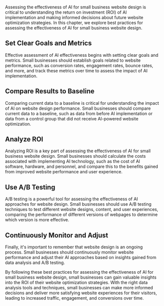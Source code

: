 
Assessing the effectiveness of AI for small business website design is critical to understanding the return on investment (ROI) of AI implementation and making informed decisions about future website optimization strategies. In this chapter, we explore best practices for assessing the effectiveness of AI for small business website design.

Set Clear Goals and Metrics
---------------------------

Effective assessment of AI effectiveness begins with setting clear goals and metrics. Small businesses should establish goals related to website performance, such as conversion rates, engagement rates, bounce rates, and more, and track these metrics over time to assess the impact of AI implementation.

Compare Results to Baseline
---------------------------

Comparing current data to a baseline is critical for understanding the impact of AI on website design performance. Small businesses should compare current data to a baseline, such as data from before AI implementation or data from a control group that did not receive AI-powered website optimization.

Analyze ROI
-----------

Analyzing ROI is a key part of assessing the effectiveness of AI for small business website design. Small businesses should calculate the costs associated with implementing AI technology, such as the cost of AI software, hardware, and personnel, and compare this to the benefits gained from improved website performance and user experience.

Use A/B Testing
---------------

A/B testing is a powerful tool for assessing the effectiveness of AI approaches for website design. Small businesses should use A/B testing techniques to test different website designs, content, and user experiences, comparing the performance of different versions of webpages to determine which version is more effective.

Continuously Monitor and Adjust
-------------------------------

Finally, it's important to remember that website design is an ongoing process. Small businesses should continuously monitor website performance and adjust their AI approaches based on insights gained from data analysis and A/B testing.

By following these best practices for assessing the effectiveness of AI for small business website design, small businesses can gain valuable insights into the ROI of their website optimization strategies. With the right data analysis tools and techniques, small businesses can make more informed decisions and deliver more satisfying website experiences for their visitors, leading to increased traffic, engagement, and conversions over time.
